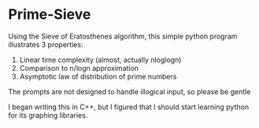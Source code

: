 # Prime-Sieve

Using the Sieve of Eratosthenes algorithm, this simple python program illustrates 3 properties:
  1)  Linear time complexity (almost, actually nloglogn)
  2)  Comparison to n/logn approximation
  3)  Asymptotic law of distribution of prime numbers

The prompts are not designed to handle illogical input, so please be gentle

I began writing this in C++, but I figured that I should start learning python for its graphing libraries.
